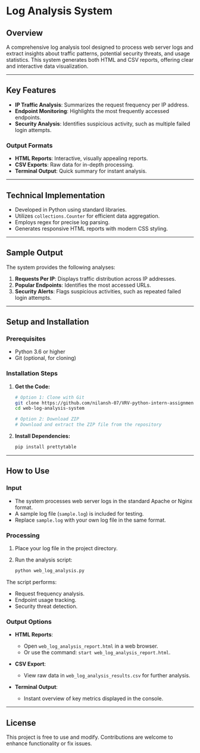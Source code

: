 # Log Analysis System

## Overview
A comprehensive log analysis tool designed to process web server logs and extract insights about traffic patterns, potential security threats, and usage statistics. This system generates both HTML and CSV reports, offering clear and interactive data visualization.

---

## Key Features

- **IP Traffic Analysis**: Summarizes the request frequency per IP address.
- **Endpoint Monitoring**: Highlights the most frequently accessed endpoints.
- **Security Analysis**: Identifies suspicious activity, such as multiple failed login attempts.

### Output Formats
- **HTML Reports**: Interactive, visually appealing reports.
- **CSV Exports**: Raw data for in-depth processing.
- **Terminal Output**: Quick summary for instant analysis.

---

## Technical Implementation

- Developed in Python using standard libraries.
- Utilizes `collections.Counter` for efficient data aggregation.
- Employs regex for precise log parsing.
- Generates responsive HTML reports with modern CSS styling.

---

## Sample Output

The system provides the following analyses:

1. **Requests Per IP**: Displays traffic distribution across IP addresses.
2. **Popular Endpoints**: Identifies the most accessed URLs.
3. **Security Alerts**: Flags suspicious activities, such as repeated failed login attempts.

---

## Setup and Installation

### Prerequisites

- Python 3.6 or higher
- Git (optional, for cloning)

### Installation Steps

1. **Get the Code:**

   ```bash
   # Option 1: Clone with Git
   git clone https://github.com/nilansh-07/VRV-python-intern-assignment.git
   cd web-log-analysis-system

   # Option 2: Download ZIP
   # Download and extract the ZIP file from the repository
   ```

2. **Install Dependencies:**

   ```bash
   pip install prettytable
   ```

---

## How to Use

### Input

- The system processes web server logs in the standard Apache or Nginx format.
- A sample log file (`sample.log`) is included for testing.
- Replace `sample.log` with your own log file in the same format.

### Processing

1. Place your log file in the project directory.
2. Run the analysis script:

   ```bash
   python web_log_analysis.py
   ```

The script performs:
- Request frequency analysis.
- Endpoint usage tracking.
- Security threat detection.

### Output Options

- **HTML Reports**:
  - Open `web_log_analysis_report.html` in a web browser.
  - Or use the command: `start web_log_analysis_report.html`.

- **CSV Export**:
  - View raw data in `web_log_analysis_results.csv` for further analysis.

- **Terminal Output**:
  - Instant overview of key metrics displayed in the console.

---

## License
This project is free to use and modify. Contributions are welcome to enhance functionality or fix issues.
